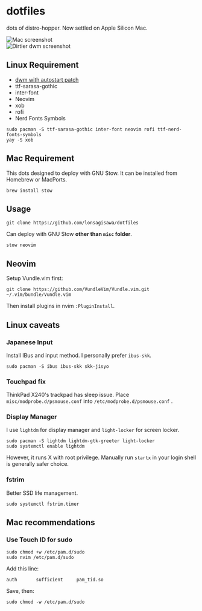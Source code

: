 # dotfiles

dots of distro-hopper. Now settled on Apple Silicon Mac.

![Mac screenshot](https://user-images.githubusercontent.com/5173607/107106757-84e29600-6870-11eb-9364-0f8c25990120.png)  
![Dirtier dwm screenshot](https://i.imgur.com/cCFAN5T.png)

## Linux Requirement

* [dwm with autostart patch](https://github.com/lonsagisawa/dwm)
* ttf-sarasa-gothic
* inter-font
* Neovim
* xob
* rofi
* Nerd Fonts Symbols

```shell
sudo pacman -S ttf-sarasa-gothic inter-font neovim rofi ttf-nerd-fonts-symbols
yay -S xob
```

## Mac Requirement

This dots designed to deploy with GNU Stow. It can be installed from Homebrew or MacPorts.

```shell
brew install stow
```

## Usage

```shell
git clone https://github.com/lonsagisawa/dotfiles
```

Can deploy with GNU Stow **other than `misc` folder**.

```shell
stow neovim
```

## Neovim

Setup Vundle.vim first:

```shell
git clone https://github.com/VundleVim/Vundle.vim.git ~/.vim/bundle/Vundle.vim
```

Then install plugins in nvim `:PluginInstall`.

## Linux caveats

### Japanese Input

Install IBus and input method. I personally prefer `ibus-skk`.

```shell
sudo pacman -S ibus ibus-skk skk-jisyo
```

### Touchpad fix

ThinkPad X240's trackpad has sleep issue. Place `misc/modprobe.d/psmouse.conf` into `/etc/modprobe.d/psmouse.conf` .

### Display Manager

I use `lightdm` for display manager and `light-locker` for screen locker.

```shell
sudo pacman -S lightdm lightdm-gtk-greeter light-locker
sudo systemctl enable lightdm
```

However, it runs X with root privilege. Manually run `startx` in your login shell is generally safer choice.

### fstrim

Better SSD life management.

```shell
sudo systemctl fstrim.timer
```

## Mac recommendations

### Use Touch ID for sudo

```shell
sudo chmod +w /etc/pam.d/sudo
sudo nvim /etc/pam.d/sudo
```

Add this line:

```
auth       sufficient     pam_tid.so
```

Save, then:

```shell
sudo chmod -w /etc/pam.d/sudo
```
